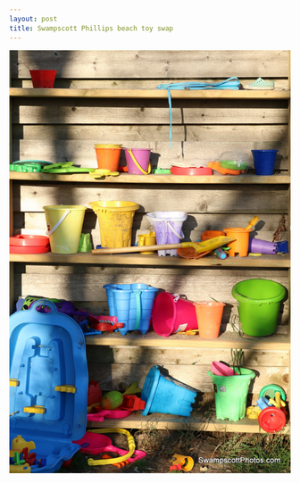 ```yaml
---
layout: post
title: Swampscott Phillips beach toy swap
---
```



![Swampscott Phillips veach toy swap](/img/beach-toy-swap-philips.jpg)
